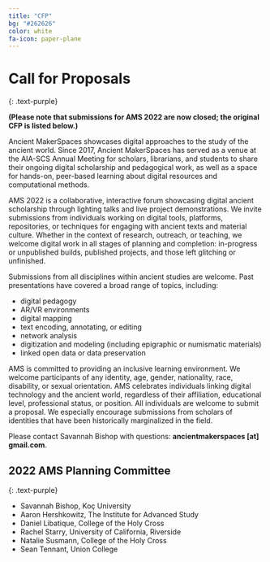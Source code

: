 ```yaml
---
title: "CFP"
bg: "#262626"
color: white
fa-icon: paper-plane
---
```


# Call for Proposals
{: .text-purple}

**(Please note that submissions for AMS 2022 are now closed; the original CFP is listed below.)**

Ancient MakerSpaces showcases digital approaches to the study of the ancient world. Since 2017, Ancient MakerSpaces has served as a venue at the AIA-SCS Annual Meeting for scholars, librarians, and students to share their ongoing digital scholarship and pedagogical work, as well as a space for hands-on, peer-based learning about digital resources and computational methods.

AMS 2022 is a collaborative, interactive forum showcasing digital ancient scholarship through lighting talks and live project demonstrations. We invite submissions from individuals working on digital tools, platforms, repositories, or techniques for engaging with ancient texts and material culture. Whether in the context of research, outreach, or teaching, we welcome digital work in all stages of planning and completion: in-progress or unpublished builds, published projects, and those left glitching or unfinished.

Submissions from all disciplines within ancient studies are welcome. Past presentations have covered a broad range of topics, including:

- digital pedagogy
- AR/VR environments
- digital mapping
- text encoding, annotating, or editing
- network analysis
- digitization and modeling (including epigraphic or numismatic materials)
- linked open data or data preservation

AMS is committed to providing an inclusive learning environment. We welcome participants of any identity, age, gender, nationality, race, disability, or sexual orientation. AMS celebrates individuals linking digital technology and the ancient world, regardless of their affiliation, educational level, professional status, or position. All individuals are welcome to submit a proposal. We especially encourage submissions from scholars of identities that have been historically marginalized in the field.

Please contact Savannah Bishop with questions: **ancientmakerspaces [at] gmail.com**.

## 2022 AMS Planning Committee
{: .text-purple}

* Savannah Bishop, Koç University
* Aaron Hershkowitz, The Institute for Advanced Study
* Daniel Libatique, College of the Holy Cross
* Rachel Starry, University of California, Riverside
* Natalie Susmann, College of the Holy Cross
* Sean Tennant, Union College

